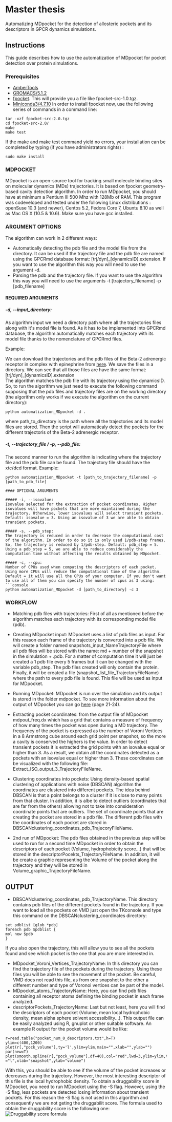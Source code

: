 # Master thesis

Automatizing MDpocket for the detection of allosteric pockets and its descriptors in GPCR dynamics simulations.

## Instructions

This guide describes how to use the automatization of MDpocket for pocket detection over protein simulations.

### Prerequisites

* [AmberTools](https://ambermd.org/AmberTools.php)
* [GROMACS/5.1.2](https://manual.gromacs.org/documentation/5.1.2/install-guide/)
* [fpocket](http://sourceforge.net/projects/fpocket). This will provide you a file like fpocket-src-1.0.tgz.
* [Miniconda3/4.7.10](https://repo.anaconda.com/miniconda/) 
In order to install fpocket now, use the following series of commands in a command line:
```console
tar -xzf fpocket-src-2.0.tgz
cd fpocket-src-2.0/
make
make test
```
If the make and make test command yield no errors, your installation can be completed by
typing (if you have administrators rights) :
```console
sudo make install
```

### MDPOCKET
MDpocket is an open-source tool for tracking small molecule binding sites on molecular dynamics (MDs) trajectories. 
It is based on fpocket  geometry-based cavity detection algorithm. 
In order to run MDpocket, you should have at minimum a Pentium III 500 Mhz with 128Mb of
RAM.   This   program   was   co­developed   and   tested   under   the   following   Linux   distributions   :
openSuse 10.3 (and newer), Centos 5.2, Fedora Core 7, Ubuntu 8.10 as well as Mac OS X (10.5 &
10.6). Make sure you have gcc installed.

### ARGUMENT OPTIONS

The algorithm can work in 2 different ways:

* Automatically detecting the pdb file and the model file from the directory. It can be used if the trajectory file and the pdb file are named using the GPCRmd database format: [trj/dyn]_[dynamicsID].extension. If you want to use the algorithm this way you will need to use the argument -d.
* Parsing the pdb and the trajectory file. If you want to use the algorithm this way you will need to use the arguments -t [trajectory_filename] -p [pdb_filename]

#### REQUIRED ARGUMENTS

##### -d, --input_directory: 

As algorithm input we need a directory path where all the trajectories files along with it's model file is found.
As it has to be implemented into GPCRmd database, the algorithm automatically matches each trajectory with its model file
thanks to the nomenclature of GPCRmd files.

Example:

We can download the trajectories and the pdb files of the Beta-2 adrenergic receptor in complex with epinephrine from [here](https://submission.gpcrmd.org/dynadb/dynamics/id/117/).
We save the files in a directory. We can see that all those files are have the same format:<br />
[trj/dyn]_[dynamicsID].extension <br />
The algorithm matches the pdb file with its trajectory using the dynamicsID. So, to run the algorithm we just need to execute the following command supposing that the pdb files and trajectory files are on the working directory  (the algorithm only works if we execute the algorithm on the current directory):

```console
python automatization_MDpocket -d .
```
where path_to_directory is the path where all the trajectories and its model files are stored. Then the script will automaticaly detect the pockets for the different trajectoris of the Beta-2 adrenergic receptor.

##### -t, --trajectory_file / -p, --pdb_file:
The second manner to run the algorithm is indicating where the trajectory file and the pdb file can be found. The trajectory file should have the xtc/dcd format. 
Example:
```
python automatization_MDpocket -t [path_to_trajectory_filename] -p [path_to_pdb_file]

#### OPTIONAL ARGUMENTS

##### -i, --isovalue:
Isovalue selected for the extraction of pocket coordinates. Higher isovalues will have pockets that are more maintained during the trajectory. Otherwise, lower isovalues will select transient pockets. Default: isovalue = 3. Using an isovalue of 3 we are able to obtain transient pockets.

##### -s, --pdb_step:
The trajectory is reduced in order to decrease the computational cost of the algorithm. In order to do so it is only used 1/pdb-step frames. So, the trajectory is reduced by 1/pdb-step. Default: pdb_step = 5. Using a pdb_step = 5, we are able to reduce considerably the computation time without affecting the results obtained by MDpocket.

##### -c, --cpu:
Number of CPUs used when computing the descriptors of each pocket. Using more CPUs will reduce the computational time of the algorithm. Default = it will use all the CPUs of your computer. If you don't want to use all of them you can specify the number of cpus as 3 using:
```console
python automatization_MDpocket -d [path_to_directory] -c 3
```

### WORKFLOW

* Matching pdb files with trajectories: First of all as mentioned before the algorithm matches each trajectory with its corresponding model file (pdb).

* Creating MDpocket input: MDpocket uses a list of pdb files as input. For this reason each frame of the trajectory is converted into a pdb file. We will create a folder named snapshots_input_NameTrajectoryFile where all pdb files will be stored
  with the name: md + number of the snapshot in the simulation + .pdb. For a matter of computation time it will just be created a 1 pdb file every 5 frames but it can be changed with the variable pdb_step.
  The pdb files created will only contain the protein. Finally, it will be created a file (snapshot_list_file_TrajectoryFileName) where the path to every pdb file is found. This file will be used as input for MDpocket.
  
* Running MDpocket: MDpocket is run over the simulation and its output is stored in the folder mdpocket. To see more information about the output of MDpocket you can go [here](http://fpocket.sourceforge.net/manual_fpocket2.pdf) (page 21-24).

* Extracting pocket coordinates: from the output file of MDpocket mdpout_freq.dx which has a grid that contains a measure of frequency of how many times the pocket was open during a MD trajectory. The frequency of the pocket is expressed as the number of Voroni Vertices in a 8 Armstrong cube around each grid point per snapshot, so the more a cavity is conserved the highers is the value. In order to detect transient pockets it is extracted the grid points with an isovalue equal or higher than 3. As a result, we obtain all the coordinates detected as a pockets with an isovalue equal or higher than 3. These coordinates can be visualized with the following file: Extract_ISO_output_3_TrajectoryFileName.
  
* Clustering coordinates into pockets: Using density-based spatial clustering of applications with noise (DBSCAN) algorithm the coordinates are clustered into different pockets. The idea behind DBSCAN is that a point belongs to a cluster if it is close to many points from that cluster. In addition, it is albe to detect outliers (coordinates that are far from the others) allowing not to take into consideration coordinate points that are outliers. The set of coordinate points that are creating the pocket are stored in a pdb file. The different pdb files with the coordinates of each pocket are stored in DBSCANclustering_coordinates_pdb_TrajecoryFileName.
* 2nd run of MDpocket: The pdb files obtained in the previous step will be used to run for a second time MDpocket in order to obtain the descriptors of each pocket (Volume, hydrophobicity score...) that will be stored in the descriptorPocekts_TrajectoryFileName. In addition, it will be create a graphic representing the Volume of the pocket along the trajectory and they will be stored in Volume_graphic_TrajectoryFileName.

## OUTPUT

* DBSCANclustering_coordinates_pdb_TrajectoryName. This directory contains pdb files of the different pockets found in the trajectory. If you want to load all the pockets on VMD just open the TKconsole and type this command on the DBSCANclustering_coordinates directory:
```
set pdblist [glob *pdb]
foreach pdb $pdblist {
mol new $pdb
}
```

If you also open the trajectory, this will allow you to see all the pockets found and see which pocket is the one that you are more interested in.

* MDpocket_Voroni_Vertices_TrajectoryName: In this directory you can find the trajectory file of the pockets during the trajectory. Using these files you will be able to see the movement of the pocket. Be careful, VMD does not read this file, as from one snapshot to the other a different number and type of Voronoi vertices can be part of the model.
* MDpocket_atoms_TrajectoryName: Here, you can find pdb files containing all receptor atoms defining the binding pocket in each frame analyzed. 
* descriptorPockets_TrajectoryName: Last but not least, here you will find the descriptors of each pocket (Volume, mean local hydrophobic density, mean alpha sphere solvent accessibility...). 
This output file can be easily analyzed using R, gnuplot or other suitable software. An example R output for the pocket volume would be like:
```
r=read.table("pocket_num_0_descriptors.txt",h=T)
ylim=c(400,1200)
plot(r[,"pock_volume"],ty='l',ylim=ylim,main="",xlab="",ylab="")
par(new=T)
plot(smooth.spline(r[,"pock_volume"],df=40),col="red",lwd=3,ylim=ylim,ty
="l",xlab="snapshot",ylab="volume")
```
With this, you should be able to see if the volume of the pocket increases or decreases during the trajectory.
However, the most interesting descriptor of this file is the local hydrophobic density. To obtain a druggability score in MDpocket, you need to run MDpocket using the -S flag. However, using the -S flag, less pockets are detected losing information about transient pockets. For this reason the -S flag is not used in this algorithm and consequently we are not geting the druggabilit score. 
The formula used to obtain the druggability score is the following one: 
![Druggability score formula](/home/oriolc/Desktop/master_thesis/automatization_mdpocket_markdown/image.png "Druggability score formula")


